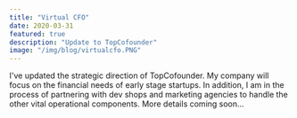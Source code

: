 ```yaml
---
title: "Virtual CFO"
date: 2020-03-31
featured: true
description: "Update to TopCofounder"
image: "/img/blog/virtualcfo.PNG"
---
```


I've updated the strategic direction of TopCofounder. My company will focus on the financial needs of early stage startups. In addition, I am in the process of partnering with dev shops and marketing agencies to handle the other vital operational components. More details coming soon...